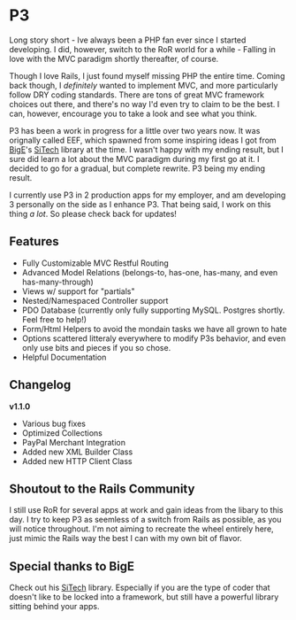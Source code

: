 # P3
Long story short - Ive always been a PHP fan ever since I started developing.  I did, however, switch to the RoR world for a while - Falling in love with the MVC paradigm shortly thereafter, of course.

Though I love Rails, I just found myself missing PHP the entire time.  Coming back though, I *definitely* wanted to implement MVC, and more particularly follow DRY coding standards.  There are tons of great MVC framework choices out there, and there's no way I'd even try to claim to be the best.  I can, however, encourage you to take a look and see what you think. 

P3 has been a work in progress for a little over two years now.  It was orignally called EEF, which spawned from some inspiring ideas I got from [BigE](https://github.com/BigE)'s [SiTech](https://github.com/BigE/SiTech) library at the time.  I wasn't happy with my ending result, but I sure did learn a lot about the MVC paradigm during my first go at it.  I decided to go for a gradual, but complete rewrite.  P3 being my ending result.

I currently use P3 in 2 production apps for my employer, and am developing 3 personally on the side as I enhance P3.  That being said, I work on this thing *a lot*.  So please check back for updates!

Features
--------
* Fully Customizable MVC Restful Routing
* Advanced Model Relations  (belongs-to, has-one, has-many, and even has-many-through)
* Views w/ support for "partials"
* Nested/Namespaced Controller support
* PDO Database  (currently only fully supporting MySQL. Postgres shortly.  Feel free to help!)
* Form/Html Helpers to avoid the mondain tasks we have all grown to hate
* Options scattered litteraly everywhere to modify P3s behavior, and even only use bits and pieces if you so chose.
* Helpful Documentation 

Changelog
--------
<b>v1.1.0</b>

* Various bug fixes
* Optimized Collections
* PayPal Merchant Integration
* Added new XML Builder Class
* Added new HTTP Client Class

## Shoutout to the Rails Community
I still use RoR for several apps at work and gain ideas from the libary to this day.  I try to keep P3 as seemless of a switch from Rails as possible, as you will notice throughout.  I'm not aiming to recreate the wheel entirely here, just mimic the Rails way the best I can with my own bit of flavor.


## Special thanks to BigE
Check out his [SiTech](https://github.com/BigE/SiTech) library.  Especially if you are the type of coder that doesn't like to be locked into a framework, but still have a powerful library sitting behind your apps.

